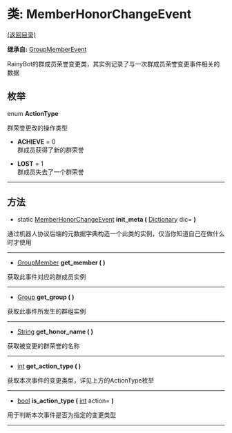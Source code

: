 # 类: MemberHonorChangeEvent  
[(返回目录)](README.md)  
  
**继承自:** [GroupMemberEvent](GroupMemberEvent.md)  
  
RainyBot的群成员荣誉变更类，其实例记录了与一次群成员荣誉变更事件相关的数据  
  
## 枚举  
  
enum **ActionType**  
  
群荣誉更改的操作类型  
  
- **ACHIEVE** = 0  
群成员获得了新的群荣誉  
  
- **LOST** = 1  
群成员失去了一个群荣誉  
  
---  
  
## 方法 
  
- static [MemberHonorChangeEvent](MemberHonorChangeEvent.md) **init_meta (** [Dictionary](https://docs.godotengine.org/en/latest/classes/class_dictionary.html) dic= **)**  
  
通过机器人协议后端的元数据字典构造一个此类的实例，仅当你知道自己在做什么时才使用  
  
---  
  
-  [GroupMember](GroupMember.md) **get_member ( )**  
  
获取此事件对应的群成员实例  
  
---  
  
-  [Group](Group.md) **get_group ( )**  
  
获取此事件所发生的群组实例  
  
---  
  
-  [String](https://docs.godotengine.org/en/latest/classes/class_string.html) **get_honor_name ( )**  
  
获取被变更的群荣誉的名称  
  
---  
  
-  [int](https://docs.godotengine.org/en/latest/classes/class_int.html) **get_action_type ( )**  
  
获取本次事件的变更类型，详见上方的ActionType枚举  
  
---  
  
-  [bool](https://docs.godotengine.org/en/latest/classes/class_bool.html) **is_action_type (** [int](https://docs.godotengine.org/en/latest/classes/class_int.html) action= **)**  
  
用于判断本次事件是否为指定的变更类型  
  
---  
  

